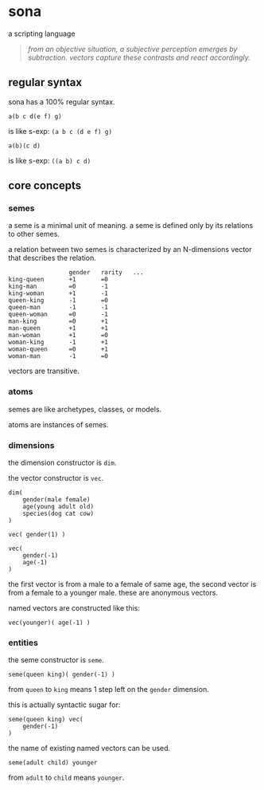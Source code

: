 


# sona

a scripting language

> *from an objective situation, a subjective perception emerges by subtraction. vectors capture these contrasts and react accordingly.*



## regular syntax

sona has a 100% regular syntax.

```
a(b c d(e f) g)
```

is like s-exp: `(a b c (d e f) g)`

```
a(b)(c d)
```

is like s-exp: `((a b) c d)`



## core concepts

### semes

a seme is a minimal unit of meaning. a seme is defined only by its relations to other semes.

a relation between two semes is characterized by an N-dimensions vector that describes the relation.

```
                 gender   rarity   ...
king-queen       +1       =0
king-man         =0       -1
king-woman       +1       -1
queen-king       -1       =0
queen-man        -1       -1
queen-woman      =0       -1
man-king         =0       +1
man-queen        +1       +1
man-woman        +1       =0
woman-king       -1       +1
woman-queen      =0       +1
woman-man        -1       =0
```

vectors are transitive.



### atoms

semes are like archetypes, classes, or models.

atoms are instances of semes.



### dimensions

the dimension constructor is `dim`.

the vector constructor is `vec`.

```
dim(
    gender(male female)
    age(young adult old)
    species(dog cat cow)
)

vec( gender(1) )

vec(
    gender(-1)
    age(-1)
)
```

the first vector is from a male to a female of same age, the second vector is from a female to a younger male. these are anonymous vectors.

named vectors are constructed like this:

```
vec(younger)( age(-1) )
```



### entities

the seme constructor is `seme`.

```
seme(queen king)( gender(-1) )
```

from `queen` to `king` means 1 step left on the `gender` dimension.

this is actually syntactic sugar for:

```
seme(queen king) vec(
    gender(-1)
)
```

the name of existing named vectors can be used.

```
seme(adult child) younger
```

from `adult` to `child` means `younger`.
